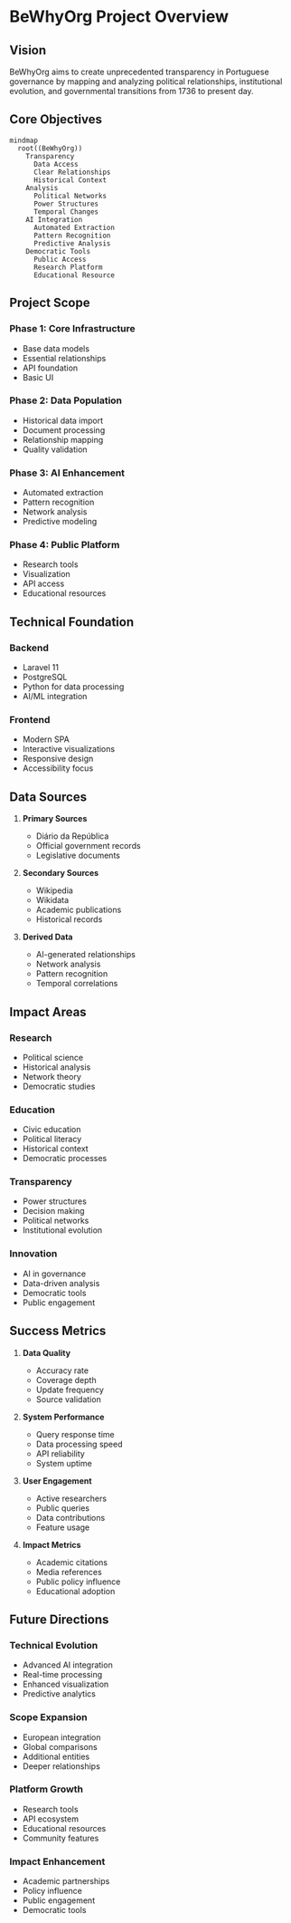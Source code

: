 # BeWhyOrg Project Overview

## Vision

BeWhyOrg aims to create unprecedented transparency in Portuguese governance by mapping and analyzing political relationships, institutional evolution, and governmental transitions from 1736 to present day.

## Core Objectives

```mermaid
mindmap
  root((BeWhyOrg))
    Transparency
      Data Access
      Clear Relationships
      Historical Context
    Analysis
      Political Networks
      Power Structures
      Temporal Changes
    AI Integration
      Automated Extraction
      Pattern Recognition
      Predictive Analysis
    Democratic Tools
      Public Access
      Research Platform
      Educational Resource
```

## Project Scope

### Phase 1: Core Infrastructure
- Base data models
- Essential relationships
- API foundation
- Basic UI

### Phase 2: Data Population
- Historical data import
- Document processing
- Relationship mapping
- Quality validation

### Phase 3: AI Enhancement
- Automated extraction
- Pattern recognition
- Network analysis
- Predictive modeling

### Phase 4: Public Platform
- Research tools
- Visualization
- API access
- Educational resources

## Technical Foundation

### Backend
- Laravel 11
- PostgreSQL
- Python for data processing
- AI/ML integration

### Frontend
- Modern SPA
- Interactive visualizations
- Responsive design
- Accessibility focus

## Data Sources

1. **Primary Sources**
   - Diário da República
   - Official government records
   - Legislative documents

2. **Secondary Sources**
   - Wikipedia
   - Wikidata
   - Academic publications
   - Historical records

3. **Derived Data**
   - AI-generated relationships
   - Network analysis
   - Pattern recognition
   - Temporal correlations

## Impact Areas

### Research
- Political science
- Historical analysis
- Network theory
- Democratic studies

### Education
- Civic education
- Political literacy
- Historical context
- Democratic processes

### Transparency
- Power structures
- Decision making
- Political networks
- Institutional evolution

### Innovation
- AI in governance
- Data-driven analysis
- Democratic tools
- Public engagement

## Success Metrics

1. **Data Quality**
   - Accuracy rate
   - Coverage depth
   - Update frequency
   - Source validation

2. **System Performance**
   - Query response time
   - Data processing speed
   - API reliability
   - System uptime

3. **User Engagement**
   - Active researchers
   - Public queries
   - Data contributions
   - Feature usage

4. **Impact Metrics**
   - Academic citations
   - Media references
   - Public policy influence
   - Educational adoption

## Future Directions

### Technical Evolution
- Advanced AI integration
- Real-time processing
- Enhanced visualization
- Predictive analytics

### Scope Expansion
- European integration
- Global comparisons
- Additional entities
- Deeper relationships

### Platform Growth
- Research tools
- API ecosystem
- Educational resources
- Community features

### Impact Enhancement
- Academic partnerships
- Policy influence
- Public engagement
- Democratic tools